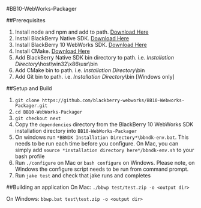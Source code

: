 #BB10-WebWorks-Packager

##Prerequisites
1. Install node and npm and add to path. [Download Here](http://nodejs.org/dist/v0.6.10/)
2. Install BlackBerry Native SDK. [Download Here](https://bdsc.webapps.blackberry.com/native/)
3. Install BlackBerry 10 WebWorks SDK. [Download Here](https://bdsc.webapps.blackberry.com/html5/download/sdk)
3. Install CMake. [Download Here](http://www.cmake.org/cmake/resources/software.html)
4. Add BlackBerry Native SDK bin directory to path. i.e. *Installation Directory*\host\win32\x86\usr\bin
5. Add CMake bin to path. i.e. *Installation Directory*\bin
6. Add Git bin to path. i.e. *Installation Directory*\bin [Windows only]

##Setup and Build
1. `git clone https://github.com/blackberry-webworks/BB10-Webworks-Packager.git`
2. `cd BB10-WebWorks-Packager`
3. `git checkout next`
4. Copy the `dependencies` directory from the BlackBerry 10 WebWorks SDK installation directory into `BB10-WebWorks-Packager`
5. On windows run `*BBNDK Installation Directory*\bbndk-env.bat`. This needs to be run each time before you configure.
   On Mac, you can simply add `source *installation directory here*/bbndk-env.sh` to your bash profile
6. Run `./configure` on Mac or `bash configure` on Windows.
   Please note, on Windows the configure script needs to be run from command prompt.
7. Run `jake test` and check that jake runs and completes

##Building an application
On Mac:
`./bbwp test/test.zip -o <output dir>`

On Windows:
`bbwp.bat test\test.zip -o <output dir>`